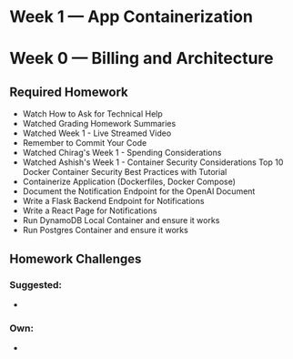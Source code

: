 # Week 1 — App Containerization

# Week 0 — Billing and Architecture

## Required Homework

- Watch How to Ask for Technical Help
- Watched Grading Homework Summaries	
- Watched Week 1 - Live Streamed Video
- Remember to Commit Your Code
- Watched Chirag's Week 1 - Spending Considerations
- Watched Ashish's Week 1 - Container Security Considerations Top 10 Docker Container Security Best Practices with Tutorial	
- Containerize Application (Dockerfiles, Docker Compose)
- Document the Notification Endpoint for the OpenAI Document
- Write a Flask Backend Endpoint for Notifications
- Write a React Page for Notifications
- Run DynamoDB Local Container and ensure it works
- Run Postgres Container and ensure it works

## Homework Challenges

### Suggested:
-
### Own:
- 
